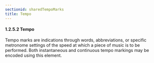 ```yaml
---
sectionid: sharedTempoMarks
title: Tempo
---
```



<h4 id="sharedTempoMarks">
   <span class="headingNumber">1.2.5.2</span>
   <span class="head">Tempo</span>
</h4>
Tempo marks are indications through words, abbreviations, or specific metronome settings
of the speed at which a piece of music is to be performed. Both instantaneous and
continuous tempo markings may be encoded using this element.



<span class="specList">
   
   <span class="specDesc"></span>
   
</span>


